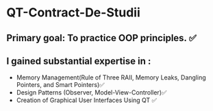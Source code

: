 # QT-Contract-De-Studii
##  Primary goal: To practice OOP principles. ✅
## I gained substantial expertise in : 
- Memory Management(Rule of Three RAII, Memory Leaks, Dangling Pointers, and Smart Pointers)✅
- Design Patterns (Observer, Model-View-Controller)✅
- Creation of Graphical User Interfaces Using QT ✅
